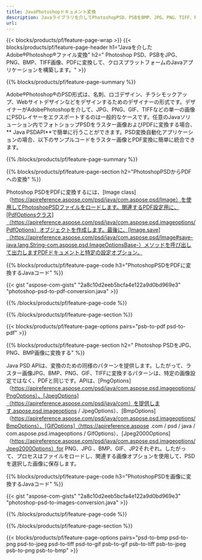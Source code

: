 ```yaml
---
title: JavaPhotoshopドキュメント変換
description: Javaライブラリを介してPhotoshopPSD、PSBをBMP、JPG、PNG、TIFF、PDFなどの画像に変換します。
url: 
---
```


{{< blocks/products/pf/feature-page-wrap >}}
{{< blocks/products/pf/feature-page-header h1="Javaを介したAdobe®Photoshop®ファイル変換" h2=" Photoshop PSD、PSBをJPG、PNG、BMP、TIFF画像、PDFに変換して、クロスプラットフォームのJavaアプリケーションを構築します。" >}}

{{% blocks/products/pf/feature-page-summary %}}

Adobe®Photoshop®のPSD形式は、名刺、ロゴデザイン、チラシモックアップ、Webサイトデザインなどをデザインするためのデザイナーの形式です。デザイナーがAdobePhotoshopを介して、JPG、PNG、GIF、TIFFなどの単一の画像にPSDレイヤーをエクスポートするのは一般的なケースです。任意のJavaソリューション内でフォトショップPSDをラスター画像およびPDFに変換する場合、** Java PSDAPI**で簡単に行うことができます。PSD変換自動化アプリケーションの場合、以下のサンプルコードをラスター画像とPDF変換に簡単に統合できます。

{{% /blocks/products/pf/feature-page-summary  %}}

{{% blocks/products/pf/feature-page-section  h2="PhotoshopPSDからPDFへの変換" %}}

Photoshop PSDをPDFに変換するには、[Image class]（https://apireference.aspose.com/psd/java/com.aspose.psd/Image）を使用してPhotoshopPSDファイルをロードします。関連するPDF設定用に、[PdfOptionsクラス]（https://apireference.aspose.com/psd/java/com.aspose.psd.imageoptions/PdfOptions）オブジェクトを作成します。最後に、[Image.save]（https://apireference.aspose.com/psd/java/com.aspose.psd/Image#save-java.lang.String-com.aspose.psd.ImageOptionsBase-）メソッドを呼び出して出力しますPDFドキュメントと特定の設定オプション。

{{% blocks/products/pf/feature-page-code h3="PhotoshopPSDをPDFに変換するJavaコード" %}}

{{< gist "aspose-com-gists" "2a8c10d2eeb5bcfa4e122a9d0bd969e3" "photoshop-psd-to-pdf-conversion.java" >}}

{{% /blocks/products/pf/feature-page-code  %}}

{{% /blocks/products/pf/feature-page-section %}}

{{< blocks/products/pf/feature-page-options pairs="psb-to-pdf psd-to-pdf" >}}

{{% blocks/products/pf/feature-page-section  h2=" Photoshop PSDをJPG、PNG、BMP画像に変換する" %}}

Java PSD APIは、変換のための同様のパターンを提供します。したがって、ラスター画像JPG、BMP、PNG、GIF、TIFFに変換するパターンは、特定の画像設定ではなく、PDFと同じです。APIは、[PngOptions]（https://apireference.aspose.com/psd/java/com.aspose.psd.imageoptions/PngOptions）、[JpegOptions]（https://apireference.aspose.com/psd/java/com）を提供します.aspose.psd.imageoptions / JpegOptions）、[BmpOptions]（https://apireference.aspose.com/psd/java/com.aspose.psd.imageoptions/BmpOptions）、[GifOptions]（https://apireference.aspose .com / psd / java / com.aspose.psd.imageoptions / GifOptions）、[Jpeg2000Options]（https://apireference.aspose.com/psd/java/com.aspose.psd.imageoptions/Jpeg2000Options）for PNG、JPG 、BMP、GIF、JP2それぞれ。したがって、プロセスはファイルをロードし、関連する画像オプションを使用して、PSDを選択した画像に保存します。

{{% blocks/products/pf/feature-page-code h3="PhotoshopPSDを画像に変換するJavaコード" %}}

{{< gist "aspose-com-gists" "2a8c10d2eeb5bcfa4e122a9d0bd969e3" "photoshop-psd-to-images-conversion.java" >}}

{{% /blocks/products/pf/feature-page-code  %}}

{{% /blocks/products/pf/feature-page-section %}}

{{< blocks/products/pf/feature-page-options pairs="psd-to-bmp psd-to-png psd-to-jpeg psd-to-tiff psd-to-gif psb-to-gif psb-to-tiff psb-to-jpeg psb-to-png psb-to-bmp" >}}

